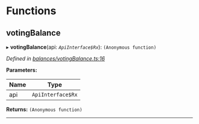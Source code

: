 

# Functions

<a id="votingbalance"></a>

##  votingBalance

▸ **votingBalance**(api: *`ApiInterface$Rx`*): `(Anonymous function)`

*Defined in [balances/votingBalance.ts:16](https://github.com/polkadot-js/api/blob/7792663/packages/api-derive/src/balances/votingBalance.ts#L16)*

**Parameters:**

| Name | Type |
| ------ | ------ |
| api | `ApiInterface$Rx` |

**Returns:** `(Anonymous function)`

___

